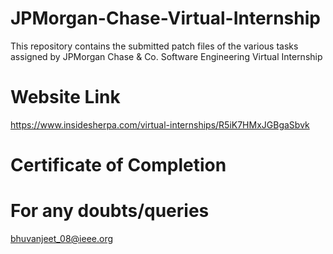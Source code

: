 # JPMorgan-Chase-Virtual-Internship

This repository contains the submitted patch files of the various tasks assigned by JPMorgan Chase & Co. Software Engineering Virtual Internship

# Website Link

https://www.insidesherpa.com/virtual-internships/R5iK7HMxJGBgaSbvk

# Certificate of Completion



# For any doubts/queries

bhuvanjeet_08@ieee.org
